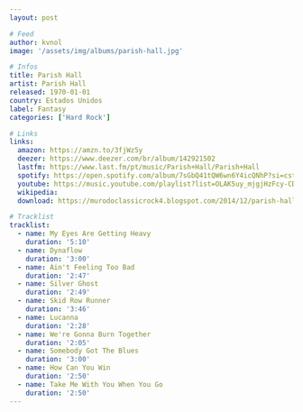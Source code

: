 ```yaml
---
layout: post

# Feed
author: kvnol
image: '/assets/img/albums/parish-hall.jpg'

# Infos
title: Parish Hall
artist: Parish Hall
released: 1970-01-01
country: Estados Unidos
label: Fantasy
categories: ['Hard Rock']

# Links
links:
  amazon: https://amzn.to/3fjWz5y
  deezer: https://www.deezer.com/br/album/142921502
  lastfm: https://www.last.fm/pt/music/Parish+Hall/Parish+Hall
  spotify: https://open.spotify.com/album/7sGbQ41tQW6wn6Y4icQNhP?si=cstcmSE-Trq49lQgesaw_w
  youtube: https://music.youtube.com/playlist?list=OLAK5uy_mjgjHzFcy-CDPWCiqisjCw_rJvCEkvruU
  wikipedia:
  download: https://murodoclassicrock4.blogspot.com/2014/12/parish-hall-1970.html

# Tracklist
tracklist:
  - name: My Eyes Are Getting Heavy
    duration: '5:10'
  - name: Dynaflow
    duration: '3:00'
  - name: Ain't Feeling Too Bad
    duration: '2:47'
  - name: Silver Ghost
    duration: '2:49'
  - name: Skid Row Runner
    duration: '3:46'
  - name: Lucanna
    duration: '2:28'
  - name: We're Gonna Burn Together
    duration: '2:05'
  - name: Somebody Got The Blues
    duration: '3:00'
  - name: How Can You Win
    duration: '2:50'
  - name: Take Me With You When You Go
    duration: '2:50'
---
```

